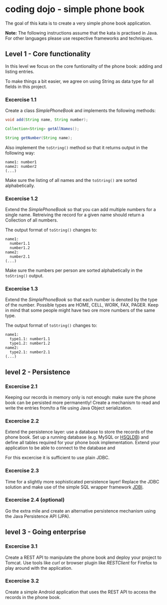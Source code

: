 # coding dojo - simple phone book

The goal of this kata is to create a very simple phone book application. 

**Note:** The following instructions assume that the kata is practised in Java. For other languages please use respective frameworks and techniques.


## Level 1 - Core functionality

In this level we focus on the core funtionality of the phone book: adding and listing entries. 

To make things a bit easier, we agree on using String as data type for all fields in this project.

### Excercise 1.1

Create a class *SimplePhoneBook* and implements the following methods:
``` java
void add(String name, String number);

Collection<String> getAllNames();

String getNumber(String name);
```

Also implement the ```toString()``` method so that it returns output in the following way:
```
name1: number1
name2: number2
(...)
```

Make sure the listing of all names and the ```toString()``` are sorted alphabetically.

### Excercise 1.2

Extend the *SimplePhoneBook* so that you can add multiple numbers for a single name. Retreiving the record for a given name should return a Collection of all numbers.

The output format of ```toString()``` changes to:
```
name1:
  number1.1
  number1.2
name2:
  number2.1
(...)
```

Make sure the numbers per person are sorted alphabetically in the ```toString()``` output.

### Excercise 1.3

Extend the *SimplePhoneBook* so that each number is denoted by the type of the number. Possible types are HOME, CELL, WORK, FAX, PAGER. Keep in mind that some people might have two ore more numbers of the same type.

The output format of ```toString()``` changes to:
```
name1:
  type1.1: number1.1
  type1.2: number1.2
name2:
  type2.1: number2.1
(...)
```

## level 2 - Persistence

### Excercise 2.1 

Keeping our records in memory only is not enough: make sure the phone book can be persisted more permanently! Create a mechanism to read and write the entries from/to a file using Java Object serialization.

### Excercise 2.2

Extend the persistence layer: use a database to store the records of the phone book. Set up a running database (e.g. MySQL or [HSQLDB](http://hsqldb.org)) and define all tables required for your phone book implementation. Extend your application to be able to connect to the database and 

For this excercise it is sufficient to use plain JDBC. 

### Excercise 2.3

Time for a slightly more sophisticated persistence layer! Replace the JDBC solution and make use of the simple SQL wrapper framework [JDBI](http://jdbi.org).

### Excercise 2.4 (optional)

Go the extra mile and create an alternative persistence mechanism using the Java Persistence API (JPA).


## level 3 - Going enterprise

### Excercise 3.1

Create a REST API to manipulate the phone book and deploy your project to Tomcat. Use tools like *curl* or browser plugin like *RESTClient* for Firefox to play around with the application.

### Excercise 3.2

Create a simple Android application that uses the REST API to access the records in the phone book.
